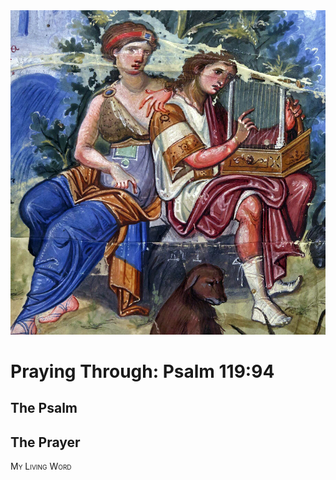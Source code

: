 <img class="intro-right" src="art-paris-psalter.jpg">

<style>
  li {list-style-type: none;}
  p + ul {
    margin-top: -18px;
}
</style>

# Praying Through: Psalm 119:94

## The Psalm

## The Prayer

<div style="font-variant: small-caps;">
My Living Word
</div>
